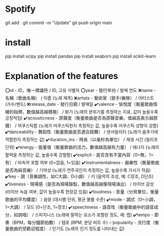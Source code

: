 # Spotify
git add . 
git commit -m "Update" 
git push origin main


# install
pip install scipy
pip install pandas
pip install seaborn
pip install scikit-learn

# Explanation of the features

⭕id - ID，唯一標識符 / ID, 고유 식별자
⭕year - 發行年份 / 발매 연도
❌name - 名稱（歌曲名稱） / 이름 (노래 제목)
❌artists - 藝術家（歌手/樂隊） / 아티스트 (가수/밴드)
❌release_date - 發行日期 / 발매일
✔️valence - 愉悅度（衡量歌曲情緒的指標，數值越高越積極） / 밝기 (노래의 분위기를 측정하는 지표, 값이 높을수록 긍정적임)
✔️acousticness - 原聲度（衡量歌曲是否為原聲音樂，值越高表示越原聲） / 어쿠스틱함 (노래가 어쿠스틱한지 측정하는 값, 높을수록 어쿠스틱 성향이 강함)
✔️danceability - 舞蹈性（衡量歌曲是否適合跳舞） / 댄서빌리티 (노래가 춤추기에 적합한지 측정하는 값)
✔️duration_ms - 時長（以毫秒為單位） / 재생 시간 (밀리초 단위)
✔️energy - 能量值（衡量歌曲的活力，數值越高越有力量） / 에너지 (노래의 활력을 측정하는 값, 높을수록 강렬함)
✔️explicit - 是否含有不當內容（0=無，1=有） / 비속어 포함 여부 (0=없음, 1=있음)
✔️instrumentalness - 器樂性（衡量歌曲是否為純音樂） / 기악성 (노래가 연주곡인지 측정하는 값, 높을수록 가사가 적음)
✔️key - 調（音樂調性，如C大調、D小調） / 키 (음악의 조성, 예: C장조, D단조)
✔️liveness - 現場感（是否為現場錄製，數值越高越像現場演出） / 라이브 감성 (라이브 녹음 여부, 값이 높을수록 현장감 있음)
✔️loudness - 音量（分貝單位，衡量歌曲的平均響度） / 음량 (데시벨 단위, 평균 볼륨 수준)
✔️mode - 調式（0=小調，1=大調） / 모드 (0=단조, 1=장조)
✔️speechiness - 語音性（衡量歌曲中的語音成分，如說唱） / 스피치니스 (노래에 말하는 요소가 포함된 정도, 예: 랩)
✔️tempo - 節奏（BPM，每分鐘節拍數） / 템포 (BPM, 분당 비트 수)
✅popularity - 流行度（衡量歌曲的受歡迎程度） / 인기도 (노래의 인기 정도를 나타내는 값)